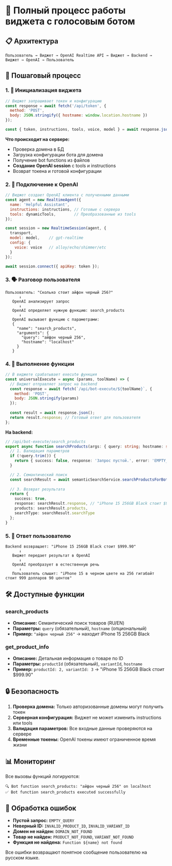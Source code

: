 # 🤖 Полный процесс работы виджета с голосовым ботом

## 📋 Архитектура

```
Пользователь → Виджет → OpenAI Realtime API → Виджет → Backend → Виджет → OpenAI → Пользователь
```

## 🔄 Пошаговый процесс

### 1. 🚀 **Инициализация виджета**

```javascript
// Виджет запрашивает токен и конфигурацию
const response = await fetch('/api/token', {
  method: 'POST',
  body: JSON.stringify({ hostname: window.location.hostname })
});

const { token, instructions, tools, voice, model } = await response.json();
```

**Что происходит на сервере:**
- Проверка домена в БД
- Загрузка конфигурации бота для домена  
- Получение bot functions из файлов
- **Создание OpenAI session** с tools и instructions
- Возврат токена и готовой конфигурации

### 2. 🎤 **Подключение к OpenAI**

```javascript
// Виджет создает OpenAI клиента с полученными данными
const agent = new RealtimeAgent({
  name: 'Helpful Assistant',
  instructions: instructions, // Готовые с сервера
  tools: dynamicTools,        // Преобразованные из tools
});

const session = new RealtimeSession(agent, {
  transport,
  model: model,    // gpt-realtime
  config: {
    voice: voice   // alloy/echo/shimmer/etc
  }
});

await session.connect({ apiKey: token });
```

### 3. 🗣️ **Разговор пользователя**

```
Пользователь: "Сколько стоит айфон черный 256?"
      ↓
   OpenAI анализирует запрос
      ↓  
   OpenAI определяет нужную функцию: search_products
      ↓
   OpenAI вызывает функцию с параметрами: 
   {
     "name": "search_products",
     "arguments": {
       "query": "айфон черный 256",
       "hostname": "localhost"
     }
   }
```

### 4. 🔧 **Выполнение функции**

```javascript
// В виджете срабатывает execute функция
const universalExecute = async (params, toolName) => {
  // Виджет отправляет запрос на backend
  const response = await fetch(`/api/bot-execute/${toolName}`, {
    method: 'POST',
    body: JSON.stringify(params)
  });
  
  const result = await response.json();
  return result.response; // Готовый ответ для пользователя
};
```

**На backend:**
```typescript
// /api/bot-execute/search_products
export async function searchProducts(args: { query: string; hostname: string }) {
  // 1. Валидация параметров
  if (!query.trim()) {
    return { success: false, response: 'Запрос пустой.', error: 'EMPTY_QUERY' };
  }

  // 2. Семантический поиск
  const searchResult = await semanticSearchService.searchProductsForBot(query, hostname);
  
  // 3. Возврат результата
  return {
    success: true,
    response: searchResult.response, // "iPhone 15 256GB Black стоит $999.90"
    products: searchResult.products,
    searchType: searchResult.searchType
  };
}
```

### 5. 🎯 **Ответ пользователю**

```
Backend возвращает: "iPhone 15 256GB Black стоит $999.90"
      ↓
   Виджет передает результат в OpenAI
      ↓
   OpenAI преобразует в естественную речь
      ↓
   Пользователь слышит: "iPhone 15 в черном цвете на 256 гигабайт стоит 999 долларов 90 центов"
```

## 🛠️ **Доступные функции**

### search_products
- **Описание:** Семантический поиск товаров (RU/EN)
- **Параметры:** `query` (обязательный), `hostname` (опциональный)
- **Пример:** `"айфон черный 256"` → находит iPhone 15 256GB Black

### get_product_info  
- **Описание:** Детальная информация о товаре по ID
- **Параметры:** `productId` (обязательный), `variantId`, `hostname`
- **Пример:** `productId: 2, variantId: 3` → "iPhone 15 256GB Black стоит $999.90"

## 🔒 **Безопасность**

1. **Проверка домена:** Только авторизованные домены могут получить токен
2. **Серверная конфигурация:** Виджет не может изменить instructions или tools
3. **Валидация параметров:** Все входные данные проверяются на сервере
4. **Временные токены:** OpenAI токены имеют ограниченное время жизни

## 📊 **Мониторинг**

Все вызовы функций логируются:
```
🔍 Bot function search_products: "айфон черный 256" on localhost
✅ Bot function search_products executed successfully
```

## 🚨 **Обработка ошибок**

- **Пустой запрос:** `EMPTY_QUERY`
- **Неверный ID:** `INVALID_PRODUCT_ID`, `INVALID_VARIANT_ID`  
- **Домен не найден:** `DOMAIN_NOT_FOUND`
- **Товар не найден:** `PRODUCT_NOT_FOUND`, `VARIANT_NOT_FOUND`
- **Функция не найдена:** `Function ${name} not found`

Все ошибки возвращают понятное сообщение пользователю на русском языке. 